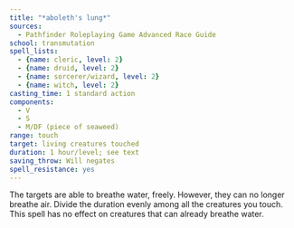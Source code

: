 ```yaml
---
title: "*aboleth's lung*"
sources:
  - Pathfinder Roleplaying Game Advanced Race Guide
school: transmutation
spell_lists:
  - {name: cleric, level: 2}
  - {name: druid, level: 2}
  - {name: sorcerer/wizard, level: 2}
  - {name: witch, level: 2}
casting_time: 1 standard action
components:
  - V
  - S
  - M/DF (piece of seaweed)
range: touch
target: living creatures touched
duration: 1 hour/level; see text
saving_throw: Will negates
spell_resistance: yes
---
```


The targets are able to breathe water, freely. However, they can no longer breathe air. Divide the duration evenly among all the creatures you touch. This spell has no effect on creatures that can already breathe water.